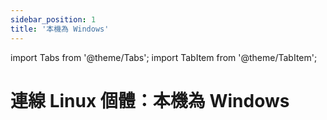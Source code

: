 ```yaml
---
sidebar_position: 1
title: '本機為 Windows'
---
```


import Tabs from '@theme/Tabs';
import TabItem from '@theme/TabItem';

# 連線 Linux 個體：本機為 Windows

